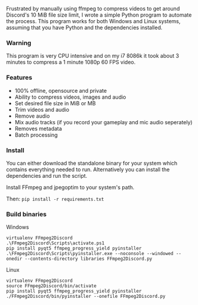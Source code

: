 Frustrated by manually using ffmpeg to compress videos to get around Discord's 10 MiB file size limit, I wrote a simple Python program to automate the process. This program works for both Windows and Linux systems, assuming that you have Python and the dependencies installed.

### Warning
This program is very CPU intensive and on my i7 8086k it took about 3 minutes to compress a 1 minute 1080p 60 FPS video.

### Features
- 100% offline, opensource and private
- Ability to compress videos, images and audio
- Set desired file size in MiB or MB
- Trim videos and audio
- Remove audio
- Mix audio tracks (if you record your gameplay and mic audio seperately)
- Removes metadata
- Batch processing

### Install

You can either download the standalone binary for your system which contains everything needed to run. Alternatively you can install the dependencies and run the script.

Install FFmpeg and jpegoptim to your system's path.

Then:
`pip install -r requirements.txt`

### Build binaries

Windows
```
virtualenv FFmpeg2Discord
.\FFmpeg2Discord\Scripts\activate.ps1
pip install pyqt5 ffmpeg_progress_yield pyinstaller
.\FFmpeg2Discord\Scripts\pyinstaller.exe --noconsole --windowed --onedir --contents-directory libraries FFmpeg2Discord.py
```
Linux
```
virtualenv FFmpeg2Discord
source FFmpeg2Discord/bin/activate
pip install pyqt5 ffmpeg_progress_yield pyinstaller
./FFmpeg2Discord/bin/pyinstaller --onefile FFmpeg2Discord.py
```
